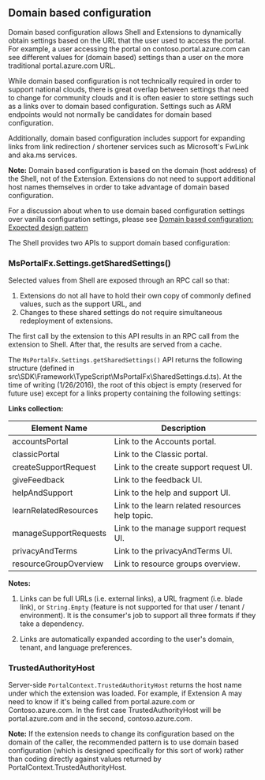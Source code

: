 <properties title="" pageTitle="Domain based configuration" description="" authors="dbrankin" />

<tags
  ms.service="portalfx"
  ms.workload="portalfx"
  ms.tgt_pltfrm="portalfx"
  ms.devlang="portalfx"
  ms.topic="get-started-article"
  ms.date="05/02/2016"
  ms.author="dbrankin"/>

<a name="domain-based-configuration"></a>
## Domain based configuration

Domain based configuration allows Shell and Extensions to dynamically obtain settings based on the URL that the user used to access the portal.
For example, a user accessing the portal on contoso.portal.azure.com can see different values for (domain based) settings than a user on the 
more traditional portal.azure.com URL.

While domain based configuration is not technically required in order to support national clouds, there is great overlap between settings that
need to change for community clouds and it is often easier to store settings such as a links over to domain based configuration. Settings such 
as ARM endpoints would not normally be candidates for domain based configuration.

Additionally, domain based configuration includes support for expanding links from link redirection / shortener services such as Microsoft's 
FwLink and aka.ms services.

**Note:** Domain based configuration is based on the domain (host address) of the Shell, not of the Extension. 
Extensions do not need to support additional host names themselves in order to take advantage of domain based configuration.

For a discussion about when to use domain based configuration settings over vanilla configuration settings, please see 
[Domain based configuration: Expected design pattern](/documentation/articles/portalfx-domain-based-configuration-pattern)

The Shell provides two APIs to support domain based configuration:

<a name="domain-based-configuration-msportalfx-settings-getsharedsettings"></a>
### MsPortalFx.Settings.getSharedSettings()
Selected values from Shell are exposed through an RPC call so that:
 1. Extensions do not all have to hold their own copy of commonly defined values, such as the support URL, and 
 1. Changes to these shared settings do not require simultaneous redeployment of extensions.
 
The first call by the extension to this API results in an RPC call from the extension to Shell. After that, the results are served from a cache.
 
The `MsPortalFx.Settings.getSharedSettings()` API returns the following structure (defined in src\SDK\Framework\TypeScript\MsPortalFx\SharedSettings.d.ts). 
At the time of writing (1/26/2016), the root of this object is empty (reserved for future use) except for a links property containing the following settings:

**Links collection:**

Element Name          |Description
----------------------|-----------
accountsPortal        |Link to the Accounts portal.
classicPortal         |Link to the Classic portal.
createSupportRequest  |Link to the create support request UI.
giveFeedback          |Link to the feedback UI.
helpAndSupport        |Link to the help and support UI.
learnRelatedResources |Link to the learn related resources help topic.
manageSupportRequests |Link to the manage support request UI.
privacyAndTerms       |Link to the privacyAndTerms UI.
resourceGroupOverview |Link to resource groups overview.

**Notes:**

1. Links can be full URLs (i.e. external links), a URL fragment (i.e. blade link), or `String.Empty` (feature is not supported for that
   user / tenant / environment). It is the consumer's job to support all three formats if they take a dependency.

1. Links are automatically expanded according to the user's domain, tenant, and language preferences.
 
 
<a name="domain-based-configuration-trustedauthorityhost"></a>
### TrustedAuthorityHost
Server-side `PortalContext.TrustedAuthorityHost` returns the host name under which the extension was loaded. For example, if 
Extension A may need to know if it's being called from portal.azure.com or Contoso.azure.com. In the first case TrustedAuthorityHost 
will be portal.azure.com and in the second, contoso.azure.com. 
 
**Note:** If the extension needs to change its configuration based on the domain of the caller, the recommended pattern is to use 
domain based configuration (which is designed specifically for this sort of work) rather than coding directly against values returned
 by PortalContext.TrustedAuthorityHost.

